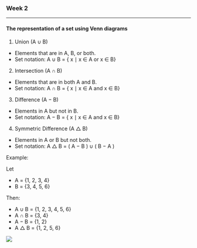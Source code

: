 ### Week 2

---

#### The representation of a set using Venn diagrams

1. Union (A ∪ B)
-   Elements that are in A, B, or both.
-   Set notation: A ∪ B = { x ∣ x ∈ A or x ∈ B}

2. Intersection (A ∩ B)
- Elements that are in both A and B.
- Set notation: A ∩ B = { x ∣ x ∈ A and x ∈ B}

3. Difference (A − B)
- Elements in A but not in B.
- Set notation: A − B = { x ∣ x ∈ A and x ∈ B}

4. Symmetric Difference (A △ B)
- Elements in A or B but not both.
- Set notation: A △ B = ( A − B ) ∪ ( B − A )

Example:

Let
- A = {1, 2, 3, 4}
- B = {3, 4, 5, 6}
  
Then:
- A ∪ B = {1, 2, 3, 4, 5, 6}
- A ∩ B = {3, 4}
- A − B = {1, 2}
- A △ B = {1, 2, 5, 6}

<img src="/venn diagram.png" >
